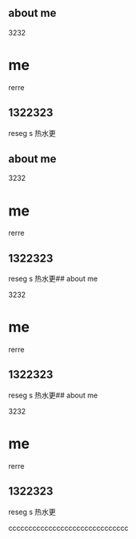 ## about me

3232

# me

rerre

## 1322323

reseg s 热水更

## about me

3232

# me

rerre

## 1322323

reseg s 热水更## about me

3232

# me

rerre

## 1322323

reseg s 热水更## about me

3232

# me

rerre

## 1322323

reseg s 热水更

cccccccccccccccccccccccccccccc
